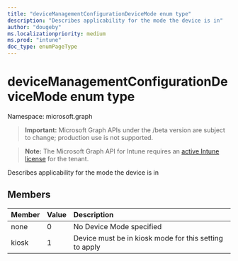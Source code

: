 ```yaml
---
title: "deviceManagementConfigurationDeviceMode enum type"
description: "Describes applicability for the mode the device is in"
author: "dougeby"
ms.localizationpriority: medium
ms.prod: "intune"
doc_type: enumPageType
---
```


# deviceManagementConfigurationDeviceMode enum type

Namespace: microsoft.graph

> **Important:** Microsoft Graph APIs under the /beta version are subject to change; production use is not supported.

> **Note:** The Microsoft Graph API for Intune requires an [active Intune license](https://go.microsoft.com/fwlink/?linkid=839381) for the tenant.

Describes applicability for the mode the device is in

## Members
|Member|Value|Description|
|:---|:---|:---|
|none|0|No Device Mode specified|
|kiosk|1|Device must be in kiosk mode for this setting to apply|



